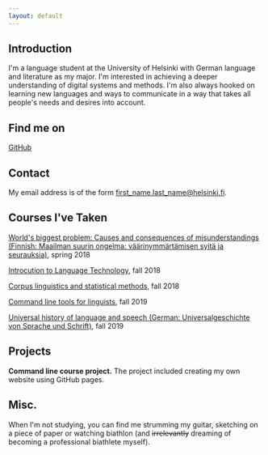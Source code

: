```yaml
---
layout: default
---
```


## Introduction

I'm a language student at the University of Helsinki with German language and literature as my major. I'm interested in achieving a deeper understanding of digital systems and methods. I'm also always hooked on learning new languages and ways to communicate in a way that takes all people's needs and desires into account. 

## Find me on

[GitHub](https://github.com/annaerika)

## Contact

My email address is of the form first_name.last_name@helsinki.fi. 

## Courses I've Taken

[World's biggest problem: Causes and consequences of misunderstandings (Finnish: Maailman suurin ongelma: väärinymmärtämisen syitä ja seurauksia)](https://courses.helsinki.fi/fi/kik-408/122435804), spring 2018

[Introcution to Language Technology](https://courses.helsinki.fi/en/kik-405), fall 2018

[Corpus linguistics and statistical methods](https://courses.helsinki.fi/fi/kik-404/130766529), fall 2018

[Command line tools for linguists](https://courses.helsinki.fi/fi/kik-lg219/129824412), fall 2019

[Universal history of language and speech (German: Universalgeschichte von Sprache und Schrift)](https://courses.helsinki.fi/fi/kim-de351/120365167), fall 2019

## Projects

**Command line course project.** The project included creating my own website using GitHub pages.

## Misc. 

When I'm not studying, you can find me strumming my guitar, sketching on a piece of paper or watching biathlon (and ~~irrelevantly~~ dreaming of becoming a professional biathlete myself).
